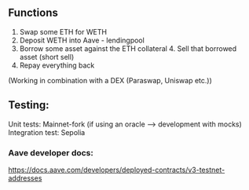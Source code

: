 ## Functions

1. Swap some ETH for WETH
2. Deposit WETH into Aave - lendingpool
3. Borrow some asset against the ETH collateral
    4. Sell that borrowed asset (short sell) 
5. Repay everything back

(Working in combination with a DEX (Paraswap, Uniswap etc.))


## Testing:

Unit tests:         Mainnet-fork (if using an oracle --> development with mocks)
Integration test:   Sepolia


### Aave developer docs:

https://docs.aave.com/developers/deployed-contracts/v3-testnet-addresses
